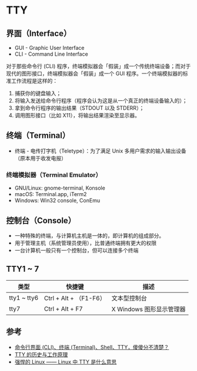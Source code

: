 # TTY

## 界面（Interface）

* GUI - Graphic User Interface
* CLI - Command Line Interface

对于那些命令行 (CLI) 程序，终端模拟器会「假装」成一个传统终端设备；而对于现代的图形接口，终端模拟器会「假装」成一个 GUI 程序。一个终端模拟器的标准工作流程是这样的：

1. 捕获你的键盘输入；
2. 将输入发送给命令行程序（程序会认为这是从一个真正的终端设备输入的）；
3. 拿到命令行程序的输出结果（STDOUT 以及 STDERR）；
4. 调用图形接口（比如 X11），将输出结果渲染至显示器。

## 终端（Terminal）

* 终端 - 电传打字机（Teletype）：为了满足 Unix 多用户需求的输入输出设备（原本用于收发电报）

### 终端模拟器（Terminal Emulator）

* GNU/Linux: gnome-terminal, Konsole
* macOS: Terminal.app, iTerm2
* Windows: Win32 console, ConEmu

## 控制台（Console）

* 一种特殊的终端，与计算机主机是一体的，即计算机的组成部分。
* 用于管理主机（系统管理员使用），比普通终端拥有更大的权限
* 一台计算机一般只有一个控制台，但可以连接多个终端

## TTY1 ~ 7

| 类型        | 快捷键                 | 描述                     |
| ----------- | ---------------------- | ------------------------ |
| tty1 ~ tty6 | Ctrl + Alt + （F1-F6） | 文本型控制台             |
| tty7        | Ctrl + Alt + F7        | X Windows 图形显示管理器 |

## 参考

* [命令行界面 (CLI)、终端 (Terminal)、Shell、TTY，傻傻分不清楚？](https://segmentfault.com/a/1190000016129862)
* [TTY 的历史与工作原理](https://www.cnblogs.com/liqiuhao/p/9031803.html)
* [强悍的 Linux —— Linux 中 TTY 是什么意思](https://blog.csdn.net/lanchunhui/article/details/51580039)
